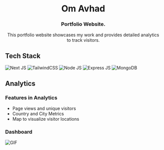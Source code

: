 <div align="center">
  <h1> Om Avhad </h1>
  <h3> Portfolio Website. </h3>
  This portfolio website showcases my work and provides detailed analytics to track visitors.
</div>

## Tech Stack
![Next JS](https://img.shields.io/badge/Next-black?style=for-the-badge&logo=next.js&logoColor=white)
![TailwindCSS](https://img.shields.io/badge/tailwindcss-%2338B2AC.svg?style=for-the-badge&logo=tailwind-css&logoColor=white)
![Node JS](https://img.shields.io/badge/Node-green?style=for-the-badge&logo=node.js&logoColor=white)
![Express JS](https://img.shields.io/badge/Express-black?style=for-the-badge&logo=express&logoColor=white)
![MongoDB](https://img.shields.io/badge/MongoDB-light?style=for-the-badge&logo=mongodb&logoColor=lightgreen)

## Analytics
### Features in Analytics

- Page views and unique visitors
- Country and City Metrics
- Map to visualize visitor locations

### Dashboard
![GIF](/public/portfolio-gif.gif)
